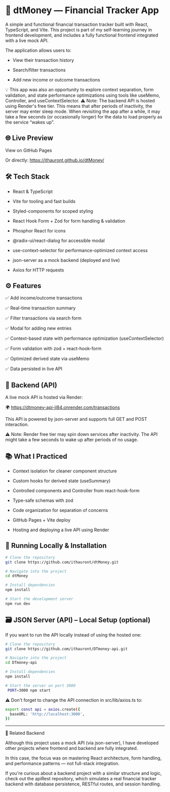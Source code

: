 # 💸 dtMoney — Financial Tracker App

A simple and functional financial transaction tracker built with React, TypeScript, and Vite. This project is part of my self-learning journey in frontend development, and includes a fully functional frontend integrated with a live mock API.

The application allows users to:

  * View their transaction history

  * Search/filter transactions

  * Add new income or outcome transactions

💡 This app was also an opportunity to explore context separation, form validation, and state performance optimizations using tools like useMemo, Controller, and useContextSelector.
⚠️ Note: The backend API is hosted using Render's free tier. This means that after periods of inactivity, the server may enter sleep mode. When revisiting the app after a while, it may take a few seconds (or occasionally longer) for the data to load properly as the service “wakes up”.

## 🌐 Live Preview

View on GitHub Pages

Or directly: https://ithauront.github.io/dtMoney/

## 🛠️ Tech Stack

  * React & TypeScript

  * Vite for tooling and fast builds

  * Styled-components for scoped styling

  * React Hook Form + Zod for form handling & validation

  * Phosphor React for icons

  * @radix-ui/react-dialog for accessible modal

  * use-context-selector for performance-optimized context access

  * json-server as a mock backend (deployed and live)

  * Axios for HTTP requests

## ⚙️ Features

  ✅ Add income/outcome transactions

  ✅ Real-time transaction summary

  ✅ Filter transactions via search form

  ✅ Modal for adding new entries

  ✅ Context-based state with performance optimization (useContextSelector)

  ✅ Form validation with zod + react-hook-form

  ✅ Optimized derived state via useMemo

  ✅ Data persisted in live API


## 🧪 Backend (API)

A live mock API is hosted via Render:

   🌍 https://dtmoney-api-jl84.onrender.com/transactions

This API is powered by json-server and supports full GET and POST interaction.

⚠️ Note: Render free tier may spin down services after inactivity. The API might take a few seconds to wake up after periods of no usage.

## 📚 What I Practiced

  * Context isolation for cleaner component structure

  * Custom hooks for derived state (useSummary)

  * Controlled components and Controller from react-hook-form

  * Type-safe schemas with zod

  * Code organization for separation of concerns

  * GitHub Pages + Vite deploy

  * Hosting and deploying a live API using Render

## 🚀 Running Locally & Installation

```bash
# Clone the repository
git clone https://github.com/ithauront/dtMoney.git

# Navigate into the project
cd dtMoney

# Install dependencies
npm install

# Start the development server
npm run dev
```

## 🗃️ JSON Server (API) – Local Setup (optional)

If you want to run the API locally instead of using the hosted one:

```bash
# Clone the repository
git clone https://github.com/ithauront/DTmoney-api.git

# Navigate into the project
cd DTmoney-api

# Install dependencies
npm install

# Start the server on port 3000
 PORT=3000 npm start
```
⚠️ Don't forget to change the API connection in src/lib/axios.ts to:
```bash
export const api = axios.create({
  baseURL: 'http://localhost:3000',
})
```

---

🤝 Related Backend

Although this project uses a mock API (via json-server), I have developed other projects where frontend and backend are fully integrated.

In this case, the focus was on mastering React architecture, form handling, and performance patterns — not full-stack integration.

If you're curious about a backend project with a similar structure and logic, check out the apiRest repository, which simulates a real financial tracker backend with database persistence, RESTful routes, and session handling.







